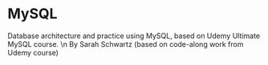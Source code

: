 # MySQL
Database architecture and practice using MySQL, based on Udemy Ultimate MySQL course. \n
By Sarah Schwartz (based on code-along work from Udemy course)
